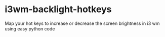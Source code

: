 # i3wm-backlight-hotkeys
Map your hot keys to increase or decrease the screen brightness in i3 wm using easy python code
